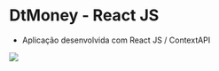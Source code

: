 # DtMoney - React JS

- Aplicação desenvolvida com React JS / ContextAPI

![](https://github.com/tellesdev/dtMoney/blob/master/public/img/mockup.png)
